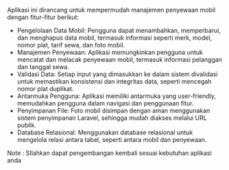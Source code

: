 Aplikasi ini dirancang untuk mempermudah manajemen penyewaan mobil dengan fitur-fitur berikut:

- Pengelolaan Data Mobil: Pengguna dapat menambahkan, memperbarui, dan menghapus data mobil, termasuk informasi seperti merk, model, nomor plat, tarif sewa, dan foto mobil.
- Manajemen Penyewaan: Aplikasi memungkinkan pengguna untuk mencatat dan melacak penyewaan mobil, termasuk informasi pelanggan dan tanggal sewa.
- Validasi Data: Setiap input yang dimasukkan ke dalam sistem divalidasi untuk memastikan konsistensi dan integritas data, seperti mencegah nomor plat duplikat.
- Antarmuka Pengguna: Aplikasi memiliki antarmuka yang user-friendly, memudahkan pengguna dalam navigasi dan penggunaan fitur.
- Penyimpanan File: Foto mobil disimpan dengan aman menggunakan sistem penyimpanan Laravel, sehingga mudah diakses melalui URL publik.
- Database Relasional: Menggunakan database relasional untuk mengelola relasi antara tabel, seperti antara mobil dan penyewaan.

Note :
SIlahkan dapat pengembangan kembali sesuai kebutuhan aplikasi anda
